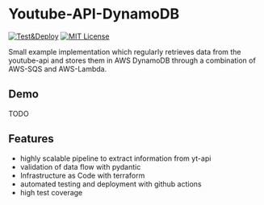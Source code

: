 
# Youtube-API-DynamoDB
[![Test&Deploy](https://github.com/creil94/ytapi-dynamodb/actions/workflows/deployment.yml/badge.svg?branch=main)](https://github.com/creil94/ytapi-dynamodb/actions/workflows/deployment.yml)
[![MIT License](https://img.shields.io/badge/License-MIT-green.svg)](https://choosealicense.com/licenses/mit/)

Small example implementation which regularly retrieves data from the youtube-api and stores them in AWS DynamoDB through a combination of AWS-SQS and AWS-Lambda.

## Demo
TODO

## Features
- highly scalable pipeline to extract information from yt-api
- validation of data flow with pydantic
- Infrastructure as Code with terraform
- automated testing and deployment with github actions
- high test coverage

